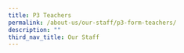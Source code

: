 ```yaml
---
title: P3 Teachers
permalink: /about-us/our-staff/p3-form-teachers/
description: ""
third_nav_title: Our Staff
---
```

